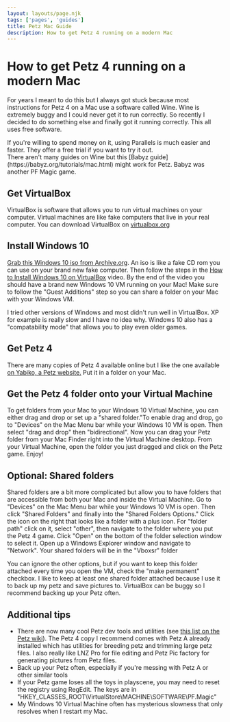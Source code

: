 ```yaml
---
layout: layouts/page.njk
tags: ['pages', 'guides']
title: Petz Mac Guide
description: How to get Petz 4 running on a modern Mac
---
```


# How to get Petz 4 running on a modern Mac

For years I meant to do this but I always got stuck because most instructions for Petz 4 on a Mac use a software called Wine. Wine is extremely buggy and I could never get it to run correctly. So recently I decided to do something else and finally got it running correctly. This all uses free software.

<aside>If you're willing to spend money on it, using Parallels is much easier and faster. They offer a free trial if you want to try it out.</aside>

<aside>There aren't many guides on Wine but this [Babyz guide](https://babyz.org/tutorials/mac.html) might work for Petz. Babyz was another PF Magic game.</aside>

## Get VirtualBox

VirtualBox is software that allows you to run virtual machines on your computer. Virtual machines are like fake computers that live in your real computer. You can download VirtualBox on [virtualbox.org](https://www.virtualbox.org/)

## Install Windows 10

[Grab this Windows 10 iso from Archive.org](https://archive.org/details/Windows10Enterprise2016LTSBx86). An iso is like a fake CD rom you can use on your brand new fake computer. Then follow the steps in the [How to Install Windows 10 on VirtualBox](https://www.youtube.com/watch?v=JT8EXoobjSc) video. By the end of the video you should have a brand new Windows 10 VM running on your Mac! Make sure to follow the "Guest Additions" step so you can share a folder on your Mac with your Windows VM.

<aside>I tried other versions of Windows and most didn't run well in VirtualBox. XP for example is really slow and I have no idea why. Windows 10 also has a "compatability mode" that allows you to play even older games.</aside>

## Get Petz 4

There are many copies of Petz 4 available online but I like the one available [on Yabiko, a Petz website.](https://reflettage.wixsite.com/yabiko/download) Put it in a folder on your Mac.

## Get the Petz 4 folder onto your Virtual Machine

To get folders from your Mac to your Windows 10 Virtual Machine, you can either drag and drop or set up a "shared folder."To enable drag and drop, go to "Devices" on the Mac Menu bar while your Windows 10 VM is open. Then select "drag and drop" then "bidirectional". Now you can drag your Petz folder from your Mac Finder right into the Virtual Machine desktop. From your Virtual Machine, open the folder you just dragged and click on the Petz game. Enjoy!

## Optional: Shared folders

Shared folders are a bit more complicated but allow you to have folders that are accessible from both your Mac and inside the Virtual Machine. Go to "Devices" on the Mac Menu bar while your Windows 10 VM is open. Then click "Shared Folders" and finally into the "Shared Folders Options." Click the icon on the right that looks like a folder with a plus icon. For "folder path" click on it, select "other", then navigate to the folder where you put the Petz 4 game. Click "Open" on the bottom of the folder selection window to select it. Open up a Windows Explorer window and navigate to "Network". Your shared folders will be in the "Vboxsr" folder

<aside>You can ignore the other options, but if you want to keep this folder attached every time you open the VM, check the "make permanent" checkbox. I like to keep at least one shared folder attached because I use it to back up my petz and save pictures to. VirtualBox can be buggy so I recommend backing up your Petz often.</aside>

## Additional tips

- There are now many cool Petz dev tools and utilities (see [this list on the Petz wiki](https://petz.fandom.com/wiki/Tools_and_Software)). The Petz 4 copy I recommend comes with Petz A already installed which has utilities for breeding petz and trimming large petz files. I also really like LNZ Pro for file editing and Petz Pic factory for generating pictures from Petz files.
- Back up your Petz often, especially if you're messing with Petz A or other similar tools
- If your Petz game loses all the toys in playscene, you may need to reset the registry using RegEdit. The keys are in "HKEY_CLASSES_ROOT\VirtualStore\MACHINE\SOFTWARE\PF.Magic"
- My Windows 10 Virtual Machine often has mysterious slowness that only resolves when I restart my Mac.
